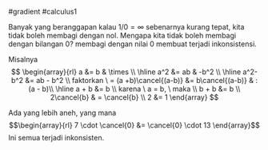 #gradient #calculus1 

Banyak yang beranggapan kalau $1 / 0 = \infty$ sebenarnya kurang tepat, kita tidak boleh membagi dengan nol. Mengapa kita tidak boleh membagi dengan bilangan 0? membagi dengan nilai 0 membuat terjadi inkonsistensi.

Misalnya $$
\begin{array}{rl} 
a &= b & \times \\
\hline
a^2 &= ab & -b^2 \\
\hline
a^2-b^2 &= ab - b^2 \\
faktorkan \ = (a +b)\cancel{(a-b)} &= b\cancel{(a-b)}  & : (a - b)\\
\hline
a + b &= b \\
karena \ a = b, \ maka \\
b + b &= b \\
2\cancel{b} & = \cancel{b} \\
2 &= 1
\end{array}
$$

Ada yang lebih aneh, yang mana
$$\begin{array}{rl} 
7 \cdot \cancel{0} &= \cancel{0} \cdot 13
\end{array}$$
Ini semua terjadi inkonsisten.